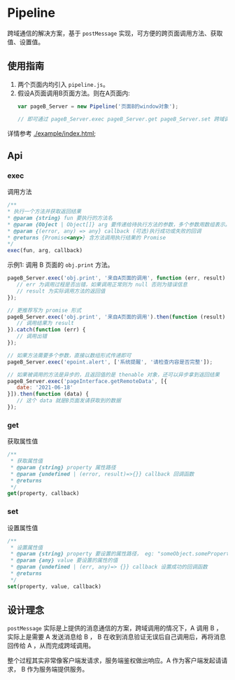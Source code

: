 # Pipeline

跨域通信的解决方案，基于 `postMessage` 实现，可方便的跨页面调用方法、获取值、设置值。

## 使用指南

1. 两个页面内均引入 `pipeline.js`。
2. 假设A页面调用B页面方法。则在A页面内:
   ```js
   var pageB_Server = new Pipeline('页面B的window对象');

   // 即可通过 pageB_Server.exec pageB_Server.get pageB_Server.set 跨域调用方法、获取值、修改值等
   ```

详情参考 [./example/index.html](./example/index.html);

## Api

### exec

调用方法

```js
/**
* 执行一个方法并获取返回结果
* @param {string} fun 要执行的方法名
* @param {Object | Object[]} arg 要传递给待执行方法的参数，多个参数用数组表示。 每个参数必须是可序列化的
* @param {(error, any) => any} callback (可选)执行成功或失败的回调
* @returns {Promise<any>} 含方法调用执行结果的 Promise
*/
exec(fun, arg, callback)
```

示例1: 调用 B 页面的 `obj.print` 方法。

```js
pageB_Server.exec('obj.print', '来自A页面的调用', function (err, result) {
   // err 为调用过程是否出错，如果调用正常则为 null 否则为错误信息
   // result 为实际调用方法的返回值
});

// 更推荐写为 promise 形式
pageB_Server.exec('obj.print', '来自A页面的调用').then(function (result) {
   // 调用结果为 result
}).catch(function (err) {
   // 调用出错
});

// 如果方法需要多个参数，直接以数组形式传递即可
pageB_Server.exec('epoint.alert', ['系统提醒', '请检查内容是否完整']);

// 如果被调用的方法是异步的，且返回值的是 thenable 对象，还可以异步拿到返回结果
pageB_Server.exec('pageInterface.getRemoteData', [{
   date: '2021-06-18'
}]).then(function (data) {
   // 这个 data 就是B页面发请获取到的数据
});
```

### get

获取属性值

```js
/**
 * 获取属性值
 * @param {string} property 属性路径
 * @param {undefined | (error, result)=>{}} callback 回调函数
 * @returns
 */
get(property, callback) 
```

### set

设置属性值

```js
/**
 * 设置属性值
 * @param {string} property 要设置的属性路径， eg: "someObject.someProperty
 * @param {any} value 要设置的属性的值
 * @param {undefined | (err, any)=> {}} callback 设置成功的回调函数
 * @returns
 */
set(property, value, callback)
```

## 设计理念

`postMessage` 实际是上提供的消息通信的方案，跨域调用的情况下，A 调用 B ，实际上是需要 A 发送消息给 B ， B 在收到消息验证无误后自己调用后，再将消息回传给 A ，从而完成跨域调用。

整个过程其实非常像客户端发请求，服务端鉴权做出响应。A 作为客户端发起请请求， B 作为服务端提供服务。
